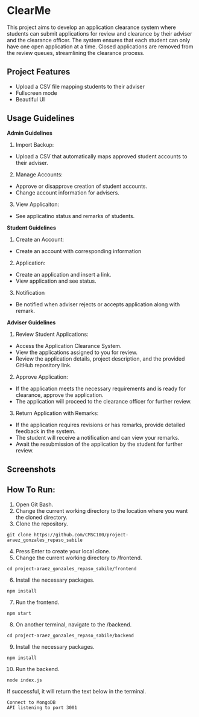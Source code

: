 
# ClearMe

This project aims to develop an application clearance system where students can submit applications for review and clearance by their adviser and the clearance officer. The system ensures that each student can only have one open application at a time. Closed applications are removed from the review queues, streamlining the clearance process.


## Project Features

- Upload a CSV file mapping students to their adviser
- Fullscreen mode
- Beautiful UI
## Usage Guidelines

**Admin Guidelines**
1. Import Backup:
- Upload a CSV that automatically maps approved student accounts to their adviser.
2. Manage Accounts:
- Approve or disapprove creation of student accounts.
- Change account information for advisers.
3. View Applicaiton:
- See applicatino status and remarks of students.

**Student Guidelines**
1. Create an Account:
- Create an account with corresponding information
2. Application:
- Create an application and insert a link.
- View application and see status.
3. Notification
- Be notified when adviser rejects or accepts application along with remark.

**Adviser Guidelines**
1. Review Student Applications:
- Access the Application Clearance System.
- View the applications assigned to you for review.
- Review the application details, project description, and the provided GitHub repository link.
2. Approve Application:
- If the application meets the necessary requirements and is ready for clearance, approve the application.
- The application will proceed to the clearance officer for further review.

3. Return Application with Remarks:
- If the application requires revisions or has remarks, provide detailed feedback in the system.
- The student will receive a notification and can view your remarks.
- Await the resubmission of the application by the student for further review.


## Screenshots

## How To Run:

1. Open Git Bash.
2. Change the current working directory to the location where you want the cloned directory.
3. Clone the repository.
```
git clone https://github.com/CMSC100/project-araez_gonzales_repaso_sabile
```
4. Press Enter to create your local clone.
5. Change the current working directory to /frontend.
```
cd project-araez_gonzales_repaso_sabile/frontend
```
6. Install the necessary packages.
```
npm install
```
7. Run the frontend.
```
npm start
```
8. On another terminal, navigate to the /backend.
```
cd project-araez_gonzales_repaso_sabile/backend
```
9. Install the necessary packages.
```
npm install
```
10. Run the backend.
```
node index.js
```
If successful, it will return the text below in the terminal.
```
Connect to MongoDB
API listening to port 3001
```